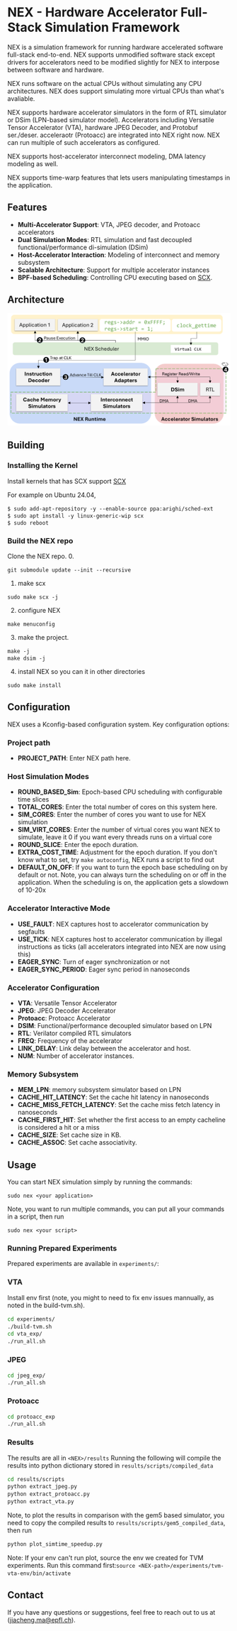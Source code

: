 # NEX - Hardware Accelerator Full-Stack Simulation Framework

NEX is a simulation framework for running hardware accelerated software full-stack end-to-end. NEX supports unmodified software stack except drivers for accelerators need to be modified slightly for NEX to interpose between software and hardware. 

NEX runs software on the actual CPUs without simulating any CPU architectures. NEX does support simulating more virtual CPUs than what's avaliable.   

NEX supports hardware accelerator simulators in the form of RTL simulator or DSim (LPN-based simulator model). Accelerators including Versatile Tensor Accelerator (VTA), hardware JPEG Decoder, and Protobuf ser./deser. acceleraotr (Protoacc) are integrated into NEX right now. NEX can run multiple of such accelerators as configured. 

NEX supports host-accelerator interconnect modeling, DMA latency modeling as well. 

NEX supports time-warp features that lets users manipulating timestamps in the application. 

## Features

- **Multi-Accelerator Support**: VTA, JPEG decoder, and Protoacc accelerators
- **Dual Simulation Modes**: RTL simulation and fast decoupled functional/performance di-simulation (DSim)
- **Host-Accelerator Interaction**: Modeling of interconnect and memory subsystem
- **Scalable Architecture**: Support for multiple accelerator instances
- **BPF-based Scheduling**: Controlling CPU executing based on [SCX](https://github.com/sched-ext/scx). 

## Architecture

![NEX Architecture](figs/nex-archi.svg)

## Building

### Installing the Kernel
Install kernels that has SCX support [SCX](https://github.com/sched-ext/scx)

For example on Ubuntu 24.04, 

```
$ sudo add-apt-repository -y --enable-source ppa:arighi/sched-ext
$ sudo apt install -y linux-generic-wip scx
$ sudo reboot
```

### Build the NEX repo
Clone the NEX repo.
0. 
```
git submodule update --init --recursive
```
1. make scx 
```
sudo make scx -j
```
2. configure NEX
```
make menuconfig
```
3. make the project. 
```
make -j
make dsim -j
```
4. install NEX so you can it in other directories
```
sudo make install
```

## Configuration

NEX uses a Kconfig-based configuration system. Key configuration options:
### Project path
- **PROJECT_PATH**: Enter NEX path here.

### Host Simulation Modes
- **ROUND_BASED_Sim**: Epoch-based CPU scheduling with configurable time slices
- **TOTAL_CORES**: Enter the total number of cores on this system here.
- **SIM_CORES**: Enter the number of cores you want to use for NEX simulation
- **SIM_VIRT_CORES**: Enter the number of virtual cores you want NEX to simulate, leave it 0 if you want every threads runs on a virtual core
- **ROUND_SLICE**: Enter the epoch duration. 
- **EXTRA_COST_TIME**: Adjustment for the epoch duration. If you don't know what to set, try `make autoconfig`, NEX runs a script to find out 
- **DEFAULT_ON_OFF**: If you want to turn the epoch base scheduling on by default or not. Note, you can always turn the scheduling on or off in the application. When the scheduling is on, the application gets a slowdown of 10-20x

### Accelerator Interactive Mode
- **USE_FAULT**: NEX captures host to accelerator communication by segfaults
- **USE_TICK**: NEX captures host to accelerator communication by illegal instructions as ticks (all accelerators integrated into NEX are now using this)
- **EAGER_SYNC**: Turn of eager synchronization or not
- **EAGER_SYNC_PERIOD**: Eager sync period in nanoseconds 

### Accelerator Configuration
- **VTA**: Versatile Tensor Accelerator
- **JPEG**: JPEG Decoder Accelerator
- **Protoacc**: Protoacc Accelerator
- **DSIM**: Functional/performance decoupled simulator based on LPN
- **RTL**: Verilator compiled RTL simulators
- **FREQ**: Frequency of the accelerator
- **LINK_DELAY**: Link delay between the accelerator and host.
- **NUM**: Number of accelerator instances.

### Memory Subsystem
- **MEM_LPN**: memory subsystem simulator based on LPN
- **CACHE_HIT_LATENCY**: Set the cache hit latency in nanoseconds
- **CACHE_MISS_FETCH_LATENCY**: Set the cache miss fetch latency in nanoseconds 
- **CACHE_FIRST_HIT**:  Set whether the first access to an empty cacheline is considered a hit or a miss
- **CACHE_SIZE**: Set cache size in KB.
- **CACHE_ASSOC**: Set cache associativity.

## Usage

You can start NEX simulation simply by running the commands:
```
sudo nex <your application>
```
Note, you want to run multiple commands, you can put all your commands in a script, then run 
```
sudo nex <your script>
```

### Running Prepared Experiments

Prepared experiments are available in `experiments/`:

### VTA
Install env first (note, you might to need to fix env issues mannually, as noted in the build-tvm.sh).
```bash
cd experiments/
./build-tvm.sh
cd vta_exp/
./run_all.sh
``` 
### JPEG
```bash
cd jpeg_exp/
./run_all.sh
```

### Protoacc
```bash 
cd protoacc_exp
./run_all.sh
```

### Results
The results are all in `<NEX>/results`
Running the following will compile the results into python dictionary stored in `results/scripts/compiled_data`
```bash
cd results/scripts
python extract_jpeg.py
python extract_protoacc.py
python extract_vta.py
```

Note, to plot the results in comparison with the gem5 based simulator, you need to copy the compiled results to `results/scripts/gem5_compiled_data`, then run 
```bash
python plot_simtime_speedup.py
```
Note: If your env can't run plot, source the env we created for TVM experiments. Run this command first:`source <NEX-path>/experiments/tvm-vta-env/bin/activate`


## Contact

If you have any questions or suggestions, feel free to reach out to us at (jiacheng.ma@epfl.ch).
